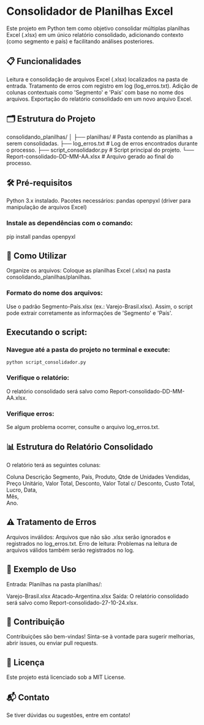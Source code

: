# Consolidador de Planilhas Excel
Este projeto em Python tem como objetivo consolidar múltiplas planilhas Excel (.xlsx) em um único relatório consolidado, adicionando contexto (como segmento e país) e facilitando análises posteriores.

## 📋 Funcionalidades
Leitura e consolidação de arquivos Excel (.xlsx) localizados na pasta de entrada.
Tratamento de erros com registro em log (log_erros.txt).
Adição de colunas contextuais como 'Segmento' e 'País' com base no nome dos arquivos.
Exportação do relatório consolidado em um novo arquivo Excel.
## 🗂️ Estrutura do Projeto
consolidando_planilhas/
│
├── planilhas/              # Pasta contendo as planilhas a serem consolidadas.
├── log_erros.txt           # Log de erros encontrados durante o processo.
├── script_consolidador.py  # Script principal do projeto.
└── Report-consolidado-DD-MM-AA.xlsx  # Arquivo gerado ao final do processo.

## 🛠️ Pré-requisitos
Python 3.x instalado.
Pacotes necessários:
pandas
openpyxl (driver para manipulação de arquivos Excel)
### Instale as dependências com o comando:
pip install pandas openpyxl

## 🚀 Como Utilizar
Organize os arquivos:
Coloque as planilhas Excel (.xlsx) na pasta consolidando_planilhas/planilhas.

### Formato do nome dos arquivos:
Use o padrão Segmento-País.xlsx (ex.: Varejo-Brasil.xlsx).
Assim, o script pode extrair corretamente as informações de 'Segmento' e 'País'.

## Executando o script:
### Navegue até a pasta do projeto no terminal e execute:
`python script_consolidador.py`

### Verifique o relatório:
O relatório consolidado será salvo como Report-consolidado-DD-MM-AA.xlsx.

### Verifique erros:
Se algum problema ocorrer, consulte o arquivo log_erros.txt.

## 📊 Estrutura do Relatório Consolidado
O relatório terá as seguintes colunas:

Coluna	Descrição
Segmento,
País,
Produto,
Qtde de Unidades Vendidas,
Preço Unitário,
Valor Total,
Desconto,
Valor Total c/ Desconto,
Custo Total,
Lucro,
Data,  
Mês,   
Ano.

## ⚠️ Tratamento de Erros
Arquivos inválidos: Arquivos que não são .xlsx serão ignorados e registrados no log_erros.txt.
Erro de leitura: Problemas na leitura de arquivos válidos também serão registrados no log.

## 📁 Exemplo de Uso
Entrada:
Planilhas na pasta planilhas/:

Varejo-Brasil.xlsx
Atacado-Argentina.xlsx
Saída:
O relatório consolidado será salvo como Report-consolidado-27-10-24.xlsx.

## 🤝 Contribuição
Contribuições são bem-vindas! Sinta-se à vontade para sugerir melhorias, abrir issues, ou enviar pull requests.

## 📝 Licença
Este projeto está licenciado sob a MIT License.

## 📬 Contato
Se tiver dúvidas ou sugestões, entre em contato!

